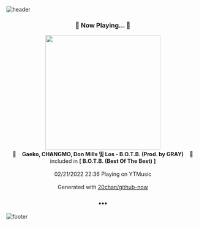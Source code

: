 ![header](https://capsule-render.vercel.app/api?type=wave&height=170&section=header&text=Hi.%20I'm%20SHIFT&fontColor=090707&fontAlignX=45&fontAlignY=65&fontSize=100)

<h3 align="center">🎵 Now Playing... 🎵</h3>
<p align="center">
  <a href="https://music.youtube.com/watch?v=lqNcTWUn-v4">
    <img width="300" src="https://lh3.googleusercontent.com/wJPmD0IXmdK6f2QRs9ttXhvmy8z7jR5CiP9TfI64R5EOK9SrKLXSHnjke06tn0xQRqGuIytJEHrRLfSItA">
  </a>
  <br>
  🎵&nbsp&nbsp&nbsp <b>Gaeko, CHANGMO, Don Mills 및 Los - B.O.T.B. (Prod. by GRAY)</b> &nbsp&nbsp&nbsp🎵
  <br>
  included in <b>[ B.O.T.B. (Best Of The Best) ]</b>
  
  <br />
  <br />
  02/21/2022 22:36 Playing on YTMusic
  <br />
  <br />
  Generated with <a href="https://github.com/20chan/github-now">20chan/github-now</a>
</p>

<h3 align="center">•••</h3>

![footer](https://capsule-render.vercel.app/api?type=wave&height=150&section=footer)
